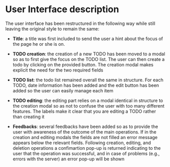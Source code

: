 # User Interface description

The user interface has been restructured in the following way while still leaving the original style to remain the same:

- **Title**: a title was first included to send the user a hint about the focus of the page he or she is on.

- **TODO creation**: the creation of a new TODO has been moved to a modal so as to first give the focus on the TODO list. The user can then create a todo by clicking on the provided button. The creation modal makes explicit the need for the two required fields

- **TODO list**: the todo list remained overall the same in structure. For each TODO, date information has been added and the edit button has been added so the user can easily manage each item

- **TODO editing**: the editing part relies on a modal identical in structure to the creation modal so as not to confuse the user with too many different features. The labels make it clear that you are editing a TODO rather than creating it

- **Feedbacks**: several feedbacks have been added so as to provide the user with awareness of the outcome of the main operations. If in the creation and editing modals the fields are not filled an error message appears below the relevant fields. Following creation, editing, and deletion operations a confimartion pop-up is returned indicating to the user that the operation was successful, and in case of problems (e.g., errors with the server) an error pop-up will be shown
